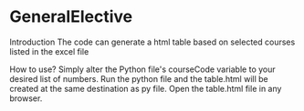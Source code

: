 # GeneralElective
 
 Introduction
 The code can generate a html table based on selected courses listed in the excel file
 
 How to use?
Simply alter the Python file's courseCode variable to your desired list of numbers.
Run the python file and the table.html will be created at the same destination as py file.
Open the table.html file in any browser.

